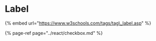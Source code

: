 # Label

{% embed url="https://www.w3schools.com/tags/tag\_label.asp" %}

{% page-ref page="../react/checkbox.md" %}



